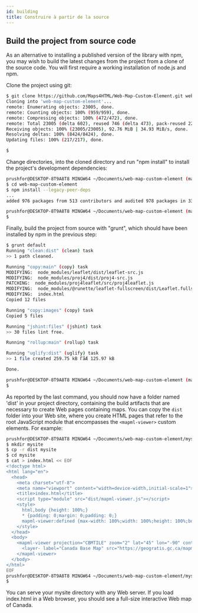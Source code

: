 ```yaml
---
id: building
title: Construire à partir de la source
---
```


## Build the project from source code

As an alternative to installing a published version of the library with npm, you may wish to build the latest changes from the project from a clone of the source code. You will first require a working installation of node.js and npm. 

Clone the project using git:

```bash
$ git clone https://github.com/Maps4HTML/Web-Map-Custom-Element.git web-map-custom-element
Cloning into 'web-map-custom-element'...
remote: Enumerating objects: 23005, done.
remote: Counting objects: 100% (959/959), done.
remote: Compressing objects: 100% (472/472), done.
remote: Total 23005 (delta 602), reused 746 (delta 473), pack-reused 22046
Receiving objects: 100% (23005/23005), 92.76 MiB | 34.93 MiB/s, done.
Resolving deltas: 100% (8424/8424), done.
Updating files: 100% (217/217), done.

$
```

Change directories, into the cloned directory and run "npm install" to install the project's development dependencies:

```bash
prushfor@DESKTOP-8T9A8T8 MINGW64 ~/Documents/web-map-custom-element (main)
$ cd web-map-custom-element
$ npm install --legacy-peer-deps
...
added 976 packages from 513 contributors and audited 978 packages in 33.576s

prushfor@DESKTOP-8T9A8T8 MINGW64 ~/Documents/web-map-custom-element (main)
$
```

Finally, build the project from source with "grunt", which should have been installed by npm in the previous step:

```bash
$ grunt default
Running "clean:dist" (clean) task
>> 1 path cleaned.

Running "copy:main" (copy) task
MODIFYING:  node_modules/leaflet/dist/leaflet-src.js
MODIFYING:  node_modules/proj4/dist/proj4-src.js
PATCHING:  node_modules/proj4leaflet/src/proj4leaflet.js
MODIFYING:  node_modules/@runette/leaflet-fullscreen/dist/Leaflet.fullscreen.js
MODIFYING:  index.html
Copied 12 files

Running "copy:images" (copy) task
Copied 5 files

Running "jshint:files" (jshint) task
>> 30 files lint free.

Running "rollup:main" (rollup) task

Running "uglify:dist" (uglify) task
>> 1 file created 259.75 kB ΓåÆ 125.97 kB

Done.

prushfor@DESKTOP-8T9A8T8 MINGW64 ~/Documents/web-map-custom-element (main)
$
```

As reported by the last command, you should now have a folder named 'dist' in your project directory, containing the build artifacts that are necessary to create Web pages containing maps. You can copy the `dist` folder into your Web site, where you create HTML pages that refer to the root JavaScript module that encompasses the `<mapml-viewer>` custom elements. For example:

```bash
prushfor@DESKTOP-8T9A8T8 MINGW64 ~/Documents/web-map-custom-element/mysite (main)
$ mkdir mysite
$ cp -r dist mysite
$ cd mysite
$ cat > index.html << EOF
<!doctype html>
<html lang="en">
  <head>
    <meta charset="utf-8">
    <meta name="viewport" content="width=device-width,initial-scale=1">
    <title>index.html</title>
    <script type="module" src="dist/mapml-viewer.js"></script>
    <style>
      html,body {height: 100%;}
      * {padding: 0;margin: 0;padding: 0;}
      mapml-viewer:defined {max-width: 100%;width: 100%;height: 100%;border: none;vertical-align: middle;}
    </style>
  </head>
  <body>
    <mapml-viewer projection="CBMTILE" zoom="2" lat="45" lon="-90" controls>
      <layer- label="Canada Base Map" src="https://geogratis.gc.ca/mapml/en/cbmtile/cbmt/" checked></layer->
    </mapml-viewer>
  </body>
</html>
EOF
prushfor@DESKTOP-8T9A8T8 MINGW64 ~/Documents/web-map-custom-element/mysite (main)
$ 
```

You can serve your mysite directory with any Web server. If you load index.html in a Web browser, you should see a full-size interactive Web map of Canada.
